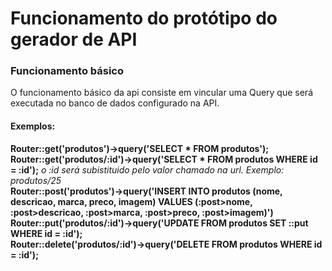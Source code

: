 
<h1>Funcionamento do protótipo do gerador de API</h1>
<p>
  <h3>Funcionamento básico</h3>
  O funcionamento básico da api consiste em vincular uma Query que será executada no banco de dados configurado na API.
  
  <h4>Exemplos:</h4>
  <b>Router::get('produtos')->query('SELECT * FROM produtos');</b><br>
  <b>Router::get('produtos/:id')->query('SELECT * FROM produtos WHERE id = :id');</b> <i> o :id será subistituido pelo valor chamado na url. Exemplo: produtos/25 </i><br>
  <b>Router::post('produtos')->query('INSERT INTO produtos (nome, descricao, marca, preco, imagem) VALUES (:post>nome, :post>descricao, :post>marca, :post>preco, :post>imagem)')</b><br>
  <b>Router::put('produtos/:id')->query('UPDATE FROM produtos SET ::put WHERE id = :id');</b><br>
  <b>Router::delete('produtos/:id')->query('DELETE FROM produtos WHERE id = :id');</b><br>
 
</p>
